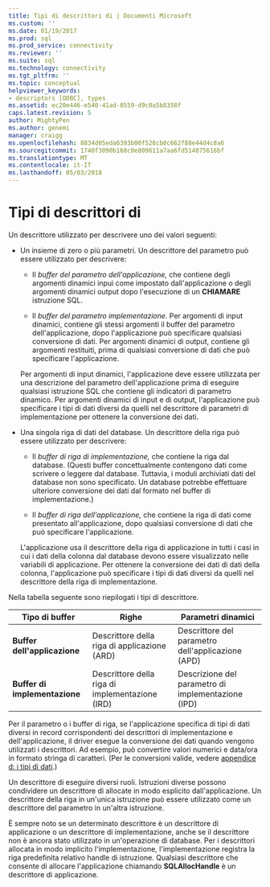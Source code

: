 ```yaml
---
title: Tipi di descrittori di | Documenti Microsoft
ms.custom: ''
ms.date: 01/19/2017
ms.prod: sql
ms.prod_service: connectivity
ms.reviewer: ''
ms.suite: sql
ms.technology: connectivity
ms.tgt_pltfrm: ''
ms.topic: conceptual
helpviewer_keywords:
- descriptors [ODBC], types
ms.assetid: ec20e446-e540-41ad-8559-d9c0a5b8358f
caps.latest.revision: 5
author: MightyPen
ms.author: genemi
manager: craigg
ms.openlocfilehash: 8834d05eda6393b00f528cb0c662f88e44d4c8a6
ms.sourcegitcommit: 1740f3090b168c0e809611a7aa6fd514075616bf
ms.translationtype: MT
ms.contentlocale: it-IT
ms.lasthandoff: 05/03/2018
---
```

# <a name="types-of-descriptors"></a>Tipi di descrittori di
Un descrittore utilizzato per descrivere uno dei valori seguenti:  
  
-   Un insieme di zero o più parametri. Un descrittore del parametro può essere utilizzato per descrivere:  
  
    -   Il *buffer del parametro dell'applicazione,* che contiene degli argomenti dinamici inpui come impostato dall'applicazione o degli argomenti dinamici output dopo l'esecuzione di un **CHIAMARE** istruzione SQL.  
  
    -   Il *buffer del parametro implementazione*. Per argomenti di input dinamici, contiene gli stessi argomenti il buffer del parametro dell'applicazione, dopo l'applicazione può specificare qualsiasi conversione di dati. Per argomenti dinamici di output, contiene gli argomenti restituiti, prima di qualsiasi conversione di dati che può specificare l'applicazione.  
  
     Per argomenti di input dinamici, l'applicazione deve essere utilizzata per una descrizione del parametro dell'applicazione prima di eseguire qualsiasi istruzione SQL che contiene gli indicatori di parametro dinamico. Per argomenti dinamici di input e di output, l'applicazione può specificare i tipi di dati diversi da quelli nel descrittore di parametri di implementazione per ottenere la conversione dei dati.  
  
-   Una singola riga di dati del database. Un descrittore della riga può essere utilizzato per descrivere:  
  
    -   Il *buffer di riga di implementazione,* che contiene la riga dal database. (Questi buffer concettualmente contengono dati come scrivere o leggere dal database. Tuttavia, i moduli archiviati dati del database non sono specificato. Un database potrebbe effettuare ulteriore conversione dei dati dal formato nel buffer di implementazione.)  
  
    -   Il *buffer di riga dell'applicazione,* che contiene la riga di dati come presentato all'applicazione, dopo qualsiasi conversione di dati che può specificare l'applicazione.  
  
     L'applicazione usa il descrittore della riga di applicazione in tutti i casi in cui i dati della colonna dal database devono essere visualizzato nelle variabili di applicazione. Per ottenere la conversione dei dati di dati della colonna, l'applicazione può specificare i tipi di dati diversi da quelli nel descrittore della riga di implementazione.  
  
 Nella tabella seguente sono riepilogati i tipi di descrittore.  
  
|Tipo di buffer|Righe|Parametri dinamici|  
|-----------------|----------|------------------------|  
|**Buffer dell'applicazione**|Descrittore della riga di applicazione (ARD)|Descrittore del parametro dell'applicazione (APD)|  
|**Buffer di implementazione**|Descrittore della riga di implementazione (IRD)|Descrizione del parametro di implementazione (IPD)|  
  
 Per il parametro o i buffer di riga, se l'applicazione specifica di tipi di dati diversi in record corrispondenti dei descrittori di implementazione e dell'applicazione, il driver esegue la conversione dei dati quando vengono utilizzati i descrittori. Ad esempio, può convertire valori numerici e data/ora in formato stringa di caratteri. (Per le conversioni valide, vedere [appendice d: i tipi di dati](../../../odbc/reference/appendixes/appendix-d-data-types.md).)  
  
 Un descrittore di eseguire diversi ruoli. Istruzioni diverse possono condividere un descrittore di allocate in modo esplicito dall'applicazione. Un descrittore della riga in un'unica istruzione può essere utilizzato come un descrittore del parametro in un'altra istruzione.  
  
 È sempre noto se un determinato descrittore è un descrittore di applicazione o un descrittore di implementazione, anche se il descrittore non è ancora stato utilizzato in un'operazione di database. Per i descrittori allocata in modo implicito l'implementazione, l'implementazione registra la riga predefinita relativo handle di istruzione. Qualsiasi descrittore che consente di allocare l'applicazione chiamando **SQLAllocHandle** è un descrittore di applicazione.
